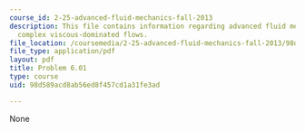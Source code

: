 ```yaml
---
course_id: 2-25-advanced-fluid-mechanics-fall-2013
description: This file contains information regarding advanced fluid mechanics, more
  complex viscous-dominated flows.
file_location: /coursemedia/2-25-advanced-fluid-mechanics-fall-2013/98d589acd8ab56ed8f457cd1a31fe3ad_MIT2_25F13_Problem6.01.pdf
file_type: application/pdf
layout: pdf
title: Problem 6.01
type: course
uid: 98d589acd8ab56ed8f457cd1a31fe3ad

---
```

None